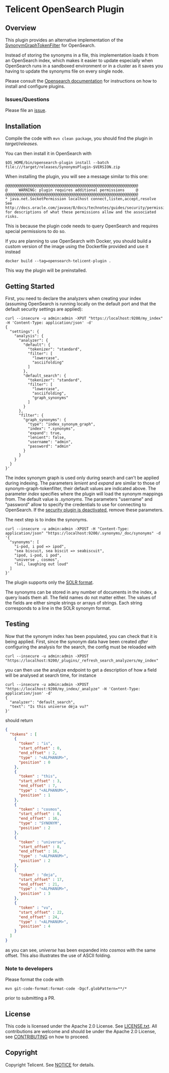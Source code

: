 # Telicent OpenSearch Plugin

## Overview

This plugin provides an alternative implementation of the [SynonymGraphTokenFilter](https://www.elastic.co/guide/en/OpenSearch/reference/7.17/analysis-synonym-graph-tokenfilter.html) for OpenSearch.

Instead of storing the synonyms in a file, this implementation loads it from an OpenSearch index, which makes it easier to update especially when OpenSearch runs in a sandboxed environment or in a cluster as it saves you having to update the synonyms file on every single node.

Please consult the [Opensearch documentation](https://opensearch.org/docs/2.6/install-and-configure/plugins/)  for instructions on how to install and configure plugins. 

### Issues/Questions

Please file an [issue](https://github.com/Telicent-io/telicent-opensearch/issues "issue").

## Installation

Compile the code with `mvn clean package`, you should find the plugin in _target/releases_.

You can then install it in OpenSearch with

```
$OS_HOME/bin/opensearch-plugin install --batch file:///target/releases/SynonymsPlugin-$VERSION.zip
```

When installing the plugin, you will see a message similar to this one:

```
@@@@@@@@@@@@@@@@@@@@@@@@@@@@@@@@@@@@@@@@@@@@@@@@@@@@@@@@@@@
@     WARNING: plugin requires additional permissions     @
@@@@@@@@@@@@@@@@@@@@@@@@@@@@@@@@@@@@@@@@@@@@@@@@@@@@@@@@@@@
* java.net.SocketPermission localhost connect,listen,accept,resolve
See http://docs.oracle.com/javase/8/docs/technotes/guides/security/permissions.html
for descriptions of what these permissions allow and the associated risks.
```

This is because the plugin code needs to query OpenSearch and requires special permissions to do so. 

If you are planning to use OpenSearch with Docker, you should build a custom version of the image using the Dockerfile provided and use it instead

```
docker build --tag=opensearch-telicent-plugin .
``` 

This way the plugin will be preinstalled.

## Getting Started

First, you need to declare the analyzers when creating your index (assuming OpenSearch is running locally on the default port and that the default security settings are applied):

```
curl --insecure -u admin:admin -XPUT "https://localhost:9200/my_index" -H 'Content-Type: application/json' -d'
{
  "settings": {
    "analysis": {
      "analyzer": {
        "default": {
          "tokenizer": "standard",
          "filter": [
            "lowercase",
            "asciifolding"
          ]
        },
        "default_search": {
          "tokenizer": "standard",
          "filter": [
            "lowercase",
            "asciifolding",
            "graph_synonyms"
          ]
        }
      },
      "filter": {
        "graph_synonyms": {
          "type": "index_synonym_graph",
          "index": ".synonyms",
          "expand": true,
          "lenient": false,
          "username": "admin",
          "password": "admin"
        }
      }
    }
  }
}'

```

The index synonym graph is used only during search and can't be applied during indexing.
The parameters _lenient_ and _expand_ are similar to those of synonym-graph-tokenfilter, their default values are indicated above.
The parameter _index_ specifies where the plugin will load the synonym mappings from. The default value is _.synonyms_.
The parameters "username" and "password" allow to specify the credentials to use for connecting to OpenSearch. If the [security plugin is deactivated](https://opensearch.org/docs/2.6/security/configuration/disable),
remove these parameters.

The next step is to index the synonyms.

```
curl --insecure -u admin:admin -XPOST -H "Content-Type: application/json" "https://localhost:9200/.synonyms/_doc/synonyms" -d '{
  "synonyms": [
    "i-pod, i pod => ipod",
    "sea biscuit, sea biscit => seabiscuit",
    "ipod, i-pod, i pod",
    "universe , cosmos",
    "lol, laughing out loud"
  ]
}'

```

The plugin supports only the [SOLR format](https://www.elastic.co/guide/en/OpenSearch/reference/7.17/analysis-synonym-graph-tokenfilter.html#_solr_synonyms_2).

The synonyms can be stored in any number of documents in the index, a query loads them all. The field names do not matter either. The values of the fields are either simple strings or arrays of strings. Each string corresponds to a line in the SOLR synonym format.

## Testing

Now that the synonym index has been populated, you can check that it is being applied. First, since the synonym data have been created *after* configuring the analysis for the search, the config must be reloaded with 

```
curl --insecure -u admin:admin -XPOST "https://localhost:9200/_plugins/_refresh_search_analyzers/my_index"
```

you can then use the analyze endpoint to get a description of how a field will be analysed at search time, for instance

```
curl --insecure -u admin:admin -XPOST "https://localhost:9200/my_index/_analyze" -H 'Content-Type: application/json' -d'
{ 
  "analyzer": "default_search", 
  "text": "Is this universe déja vu?"
}'
```

should return

```json
{
  "tokens" : [
    {
      "token" : "is",
      "start_offset" : 0,
      "end_offset" : 2,
      "type" : "<ALPHANUM>",
      "position" : 0
    },
    {
      "token" : "this",
      "start_offset" : 3,
      "end_offset" : 7,
      "type" : "<ALPHANUM>",
      "position" : 1
    },
    {
      "token" : "cosmos",
      "start_offset" : 8,
      "end_offset" : 16,
      "type" : "SYNONYM",
      "position" : 2
    },
    {
      "token" : "universe",
      "start_offset" : 8,
      "end_offset" : 16,
      "type" : "<ALPHANUM>",
      "position" : 2
    },
    {
      "token" : "deja",
      "start_offset" : 17,
      "end_offset" : 21,
      "type" : "<ALPHANUM>",
      "position" : 3
    },
    {
      "token" : "vu",
      "start_offset" : 22,
      "end_offset" : 24,
      "type" : "<ALPHANUM>",
      "position" : 4
    }
  ]
}
```

as you can see, _universe_ has been expanded into _cosmos_ with the same offset. This also illustrates the use of ASCII folding.


### Note to developers

Please format the code with 

```
mvn git-code-format:format-code -Dgcf.globPattern=**/*
```

prior to submitting a PR.

## License
This code is licensed under the Apache 2.0 License. See [LICENSE.txt](LICENSE.txt).
All contributions are welcome and should be under the Apache 2.0 License, see [CONTRIBUTING](CONTRIBUTING.md) on how to proceed. 

## Copyright
Copyright Telicent. See [NOTICE](NOTICE.txt) for details.

